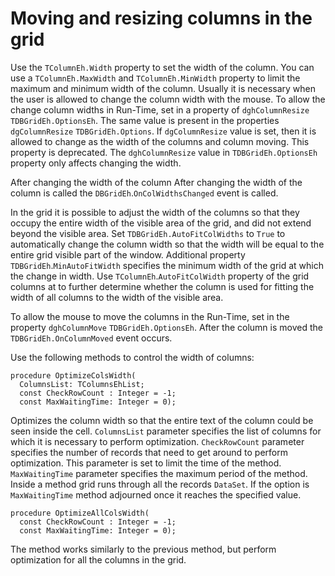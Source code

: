 # Moving and resizing columns in the grid


Use the `TColumnEh.Width` property to set the width of the column. You can use a `TColumnEh.MaxWidth` and `TColumnEh.MinWidth` property to limit the maximum and minimum width of the column. Usually it is necessary when the user is allowed to change the column width with the mouse. To allow the change column widths in Run-Time, set in a property of `dghColumnResize` `TDBGridEh.OptionsEh`. The same value is present in the properties `dgColumnResize` `TDBGridEh.Options`. If `dgColumnResize` value is set, then it is allowed to change as the width of the columns and column moving. This property is deprecated. The `dghColumnResize` value in `TDBGridEh.OptionsEh` property only affects changing the width.

After changing the width of the column After changing the width of the column is called the `DBGridEh`.`OnColWidthsChanged`  event is called.

In the grid it is possible to adjust the width of the columns so that they occupy the entire width of the visible area of the grid, and did not extend beyond the visible area.
Set `TDBGridEh.AutoFitColWidths` to `True` to automatically change the column width so that the width will be equal to the entire grid visible part of the window. Additional property `TDBGridEh`.`MinAutoFitWidth` specifies the minimum width of the grid at which the change in width. Use `TColumnEh`.`AutoFitColWidth` property of the grid columns at to further determine whether the column is used for fitting the width of all columns to the width of the visible area.

To allow the mouse to move the columns in the Run-Time, set in the property `dghColumnMove` `TDBGridEh.OptionsEh`. After the column is moved the `TDBGridEh.OnColumnMoved` event occurs.

Use the following methods to control the width of columns:

```pascal:no-line-numbers
procedure OptimizeColsWidth(
  ColumnsList: TColumnsEhList; 
  const CheckRowCount : Integer = -1; 
  const MaxWaitingTime: Integer = 0);
```
<sh>

Optimizes the column width so that the entire text of the column could be seen inside the cell. `ColumnsList` parameter specifies the list of columns for which it is necessary to perform optimization. `CheckRowCount` parameter specifies the number of records that need to get around to perform optimization. This parameter is set to limit the time of the method. `MaxWaitingTime` parameter specifies the maximum period of the method. Inside a method grid runs through all the records `DataSet`. If the option is `MaxWaitingTime` method adjourned once it reaches the specified value.

</sh>

```pascal:no-line-numbers
procedure OptimizeAllColsWidth(
  const CheckRowCount : Integer = -1; 
  const MaxWaitingTime: Integer = 0);
```
<sh>
The method works similarly to the previous method, but perform optimization for all the columns in the grid.
</sh>
